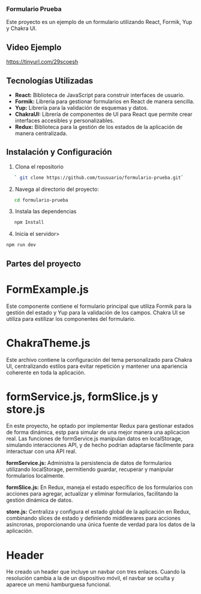 ### Formulario Prueba

Este proyecto es un ejemplo de un formulario utilizando React, Formik, Yup y Chakra UI.

## Video Ejemplo

https://tinyurl.com/29scoesh

## Tecnologías Utilizadas

-   **React:** Biblioteca de JavaScript para construir interfaces de usuario.
-   **Formik:** Librería para gestionar formularios en React de manera sencilla.
-   **Yup:** Librería para la validación de esquemas y datos.
-   **ChakraUI:** Librería de componentes de UI para React que permite crear interfaces accesibles y personalizables.
-   **Redux:** Biblioteca para la gestión de los estados de la aplicación de manera centralizada.

## Instalación y Configuración

1. Clona el repositorio

```bash
   ` git clone https://github.com/tuusuario/formulario-prueba.git`
```

2. Navega al directorio del proyecto:

```bash
   cd formulario-prueba
```

3. Instala las dependencias

```bash
   npm Install
```

4. Inicia el servidor>

```bash
npm run dev
```

## Partes del proyecto

# FormExample.js

Este componente contiene el formulario principal que utiliza Formik para la gestión del estado y Yup para la validación de los campos. Chakra UI se utiliza para estilizar los componentes del formulario.

# ChakraTheme.js

Este archivo contiene la configuración del tema personalizado para Chakra UI, centralizando estilos para evitar repetición y mantener una apariencia coherente en toda la aplicación.

# formService.js, formSlice.js y store.js

En este proyecto, he optado por implementar Redux para gestionar estados de forma dinámica, estp para simular de una mejor manera una aplicacion real. Las funciones de formService.js manipulan datos en localStorage, simulando interacciones API, y de hecho podrían adaptarse fácilmente para interactuar con una API real.

**formService.js:** Administra la persistencia de datos de formularios utilizando localStorage, permitiendo guardar, recuperar y manipular formularios localmente.

**formSlice.js:** En Redux, maneja el estado específico de los formularios con acciones para agregar, actualizar y eliminar formularios, facilitando la gestión dinámica de datos.

**store.js:** Centraliza y configura el estado global de la aplicación en Redux, combinando slices de estado y definiendo middlewares para acciones asíncronas, proporcionando una única fuente de verdad para los datos de la aplicación.

# Header

He creado un header que incluye un navbar con tres enlaces. Cuando la resolución cambia a la de un dispositivo móvil, el navbar se oculta y aparece un menú hamburguesa funcional.
